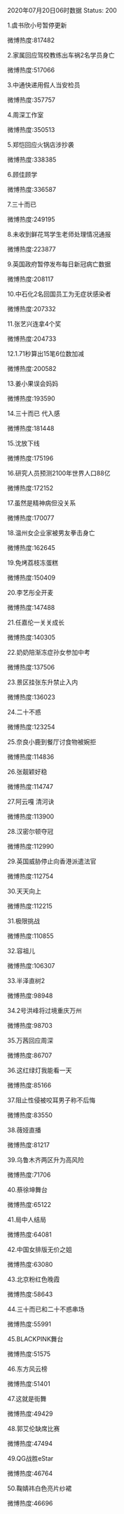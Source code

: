 2020年07月20日06时数据
Status: 200

1.虞书欣小号暂停更新

微博热度:817482

2.家属回应驾校教练出车祸2名学员身亡

微博热度:517066

3.中通快递用假人当安检员

微博热度:357757

4.周深工作室

微博热度:350513

5.郑恺回应火锅店涉抄袭

微博热度:338385

6.顾佳顾学

微博热度:336587

7.三十而已

微博热度:249195

8.未收到鲜花骂学生老师处理情况通报

微博热度:223877

9.英国政府暂停发布每日新冠病亡数据

微博热度:208117

10.中石化2名回国员工为无症状感染者

微博热度:207332

11.张艺兴连拿4个奖

微博热度:204733

12.1.71秒算出15笔6位数加减

微博热度:200582

13.姜小果误会妈妈

微博热度:193590

14.三十而已 代入感

微博热度:181448

15.沈放下线

微博热度:175196

16.研究人员预测2100年世界人口88亿

微博热度:172152

17.虽然是精神病但没关系

微博热度:170077

18.温州女企业家被男友拳击身亡

微博热度:162645

19.免烤荔枝冻蛋糕

微博热度:150409

20.李艺彤全开麦

微博热度:147488

21.任嘉伦一关关成长

微博热度:140305

22.奶奶陪渐冻症孙女参加中考

微博热度:137506

23.景区挂张东升禁止入内

微博热度:136023

24.二十不惑

微博热度:123254

25.奈良小鹿到餐厅讨食物被婉拒

微博热度:114836

26.张靓颖好稳

微博热度:114747

27.阿云嘎 清河诀

微博热度:113900

28.汉密尔顿夺冠

微博热度:112990

29.英国威胁停止向香港派遣法官

微博热度:112754

30.天天向上

微博热度:112215

31.极限挑战

微博热度:110855

32.容祖儿

微博热度:106307

33.半泽直树2

微博热度:98948

34.2号洪峰将过境重庆万州

微博热度:98703

35.万茜回应周深

微博热度:86707

36.这红绿灯我能看一天

微博热度:85166

37.阻止性侵被咬耳男子称不后悔

微博热度:83550

38.薇娅直播

微博热度:81217

39.乌鲁木齐两区升为高风险

微博热度:71706

40.蔡徐坤舞台

微博热度:65122

41.局中人结局

微博热度:64081

42.中国女排版无价之姐

微博热度:63080

43.北京粉红色晚霞

微博热度:58643

44.三十而已和二十不惑串场

微博热度:55991

45.BLACKPINK舞台

微博热度:51575

46.东方风云榜

微博热度:51401

47.这就是街舞

微博热度:49429

48.郭艾伦缺席比赛

微博热度:47494

49.QG战胜eStar

微博热度:46764

50.鞠婧祎白色亮片纱裙

微博热度:46696

